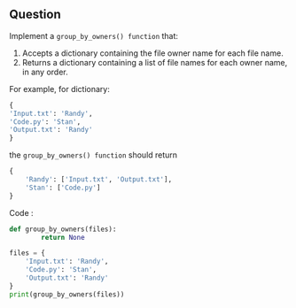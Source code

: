 ## Question
Implement a `group_by_owners() function` that:
1. Accepts a dictionary containing the file owner name for each file name.
2. Returns a dictionary containing a list of file names for each owner name, in any order.

For example, for dictionary: 
```python 
{
'Input.txt': 'Randy', 
'Code.py': 'Stan', 
'Output.txt': 'Randy'
}
```

the `group_by_owners() function` should return 

```python
{
    'Randy': ['Input.txt', 'Output.txt'], 
    'Stan': ['Code.py']
}
```
Code : 
```python
def group_by_owners(files):
        return None

files = {
    'Input.txt': 'Randy',
    'Code.py': 'Stan',
    'Output.txt': 'Randy'
}
print(group_by_owners(files))

```
